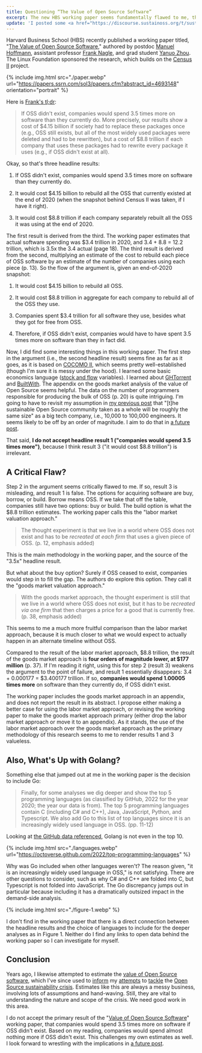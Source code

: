```yaml
---
title: Questioning “The Value of Open Source Software”
excerpt: The new HBS working paper seems fundamentally flawed to me, though it has some helpful parts.
update: 'I posted some <a href="https://discourse.sustainoss.org/t/sustain-together-summary-january-26th/1465/5">further thoughts on the Sustain forum</a>, including an email I sent to the authors.'
---
```


Harvard Business School (HBS) recently published a working paper titled, "[The
Value of Open Source
Software](https://papers.ssrn.com/sol3/papers.cfm?abstract_id=4693148),"
authored by postdoc [Manuel
Hoffmann](https://www.linkedin.com/in/manuel-hoffmann-b4798773/), assistant
professor [Frank Nagle](https://www.linkedin.com/in/frank-nagle/), and grad
student [Yanuo Zhou](https://www.linkedin.com/in/yanuo-zhou/). The Linux
Foundation sponsored the research, which builds on the [Census
II](https://www.linuxfoundation.org/research/census-ii-of-free-and-open-source-software-application-libraries)
project.

{% include img.html src="./paper.webp" url="https://papers.ssrn.com/sol3/papers.cfm?abstract_id=4693148" orientation="portrait" %}

Here is [Frank's
tl;dr](https://www.linkedin.com/feed/update/urn:li:activity:7153860222812372993/):

> If OSS didn't exist, companies would spend 3.5 times more on software than
> they currently do. More precisely, our results show a cost of $4.15 billion
> if society had to replace these packages once (e.g., OSS still exists, but
> all of the most widely used packages were deleted and had to be rewritten),
> but a cost of $8.8 trillion if each company that uses these packages had to
> rewrite every package it uses (e.g., if OSS didn't exist at all).

Okay, so that's three headline results:

1. If OSS didn't exist, companies would spend 3.5 times more on software than
   they currently do.

2. It would cost $4.15 billion to rebuild all the OSS that currently existed
   at the end of 2020 (when the snapshot behind Census II was taken, if I have
   it right).

3. It would cost $8.8 trillion if each company separately rebuilt all
   the OSS it was using at the end of 2020.

The first result is derived from the third. The working paper estimates that actual
software spending was $3.4 trillion in 2020, and 3.4 + 8.8 = 12.2 trillion,
which is 3.5x the 3.4 actual (page 18). The third result is derived from the
second, multiplying an estimate of the cost to rebuild each piece of OSS
software by an estimate of the number of companies using each piece (p. 13). So
the flow of the argument is, given an end-of-2020 snapshot:

1. It would cost $4.15 billion to rebuild all OSS.

2. It would cost $8.8 trillion in aggregate for each company to rebuild all of
   the OSS they use.

3. Companies spent $3.4 trillion for all software they use, besides what they
   got for free from OSS.

4. Therefore, if OSS didn't exist, companies would have to have spent 3.5 times
   more on software than they in fact did.

Now, I did find some interesting things in this working paper. The first step
in the argument (i.e., the second headline result) seems fine as far as it
goes, as it is based on [COCOMO II](https://en.wikipedia.org/wiki/COCOMO),
which seems pretty well-established (though I'm sure it is messy under the
hood). I learned some basic economics language ([stock and
flow](https://en.wikipedia.org/wiki/Stock_and_flow) variables). I learned about
[GHTorrent](https://gousios.org/bibliography/G13.html) and
[BuiltWith](https://builtwith.com/). The appendix on the goods market analysis
of the value of Open Source seems helpful. The data on the number of
programmers responsible for producing the bulk of OSS (p. 20) is quite
intriguing. I'm going to have to revisit my assumption in [my previous
post](https://openpath.chadwhitacre.com/2024/the-open-source-sustainability-crisis/)
that "[t]he sustainable Open Source community taken as a whole will be roughly
the same size" as a big tech company, i.e., 10,000 to 100,000 engineers. It
seems likely to be off by an order of magnitude. I aim to do that in [a future
post](https://github.com/chadwhitacre/openpath/issues/20).

That said, **I do not accept headline result 1 ("companies would spend 3.5 times
more")**, because I think result 3 ("it would cost $8.8 trillion") is irrelevant.

## A Critical Flaw?

Step 2 in the argument seems critically flawed to me. If so, result 3 is
misleading, and result 1 is false. The options for acquiring software are buy,
borrow, or build. Borrow means OSS. If we take that off the table, companies
still have two options: buy or build. The build option is what the $8.8
trillion estimates. The working paper calls this the "labor market valuation
approach."

> The thought experiment is that we live in a world where OSS does not exist
> and has to be _recreated at each firm_ that uses a given piece of OSS. (p. 12, emphasis added)

This is the main methodology in the working paper, and the source of the
"3.5x" headline result.

But what about the buy option? Surely if OSS ceased to exist, companies would
step in to fill the gap. The authors do explore this option. They call it the
"goods market valuation approach."

> With the goods market approach, the thought experiment is still that we live
> in a world where OSS does not exist, but it has to be _recreated via one firm_
> that then charges a price for a good that is currently free. (p. 38, emphasis added)

This seems to me a much more fruitful comparison than the labor market
approach, because it is much closer to what we would expect to actually happen
in an alternate timeline without OSS.

Compared to the result of the labor market approach, $8.8 trillion, the result
of the goods market approach is **four orders of magnitude lower, at $177
million** (p. 37). If I'm reading it right, using this for step 2 (result 3)
weakens the argument to the point of failure, and result 1 essentially
disappears: 3.4 + 0.000177 = $3.400177 trillion. If so, **companies would spend
1.00005 times more** on software than they currently do, if OSS didn't exist.

The working paper includes the goods market approach in an appendix, and does
not report the result in its abstract. I propose either making a better case
for using the labor market approach, or revising the working paper to make the
goods market approach primary (either drop the labor market approach or move it
to an appendix). As it stands, the use of the labor market approach over the
goods market approach as the primary methodology of this research seems to me
to render results 1 and 3 valueless.

## Also, What's Up with Golang?

Something else that jumped out at me in the working paper is the decision to
include Go:

> Finally, for some analyses we dig deeper and show the top 5 programming
> languages (as classified by GitHub, 2022 for the year 2020; the year our data
> is from). The top 5 programming languages contain C (including C# and C++),
> Java, JavaScript, Python, and Typescript. We also add Go to this list of top
> languages since it is an increasingly widely used language in OSS. (pp.
> 11-12)

Looking at [the GitHub data
referenced](https://octoverse.github.com/2022/top-programming-languages),
Golang is not even in the top 10.

{% include img.html src="./languages.webp" url="https://octoverse.github.com/2022/top-programming-languages" %}

Why was Go included when other languages weren't? The reason given, "it is an
increasingly widely used language in OSS," is not satisfying. There are other
questions to consider, such as why C# and C++ are folded into C, but Typescript
is not folded into JavaScript. The Go discrepancy jumps out in particular
because including it has a dramatically outsized impact in the demand-side
analysis.

{% include img.html src="./figure-1.webp" %}

I don't find in the working paper that there is a direct connection between the
headline results and the choice of languages to include for the deeper analyses
as in Figure 1. Neither do I find any links to open data behind the working
paper so I can investigate for myself.

## Conclusion

Years ago, I likewise attempted to estimate the [value of Open Source
software](https://gratipay.news/open-source-captures-almost-none-of-the-value-it-creates-9015eb7e293e),
which I've since used to
[inform](https://gratipay.news/your-company-should-probably-pay-2000-per-person-for-open-source-9205443e209d)
my
[attempts](https://blog.sentry.io/we-just-gave-500-000-dollars-to-open-source-maintainers/)
to [tackle](https://fossfunders.com/) the [Open Source sustainability
crisis](https://openpath.chadwhitacre.com/2024/the-open-source-sustainability-crisis/).
Estimates like this are always a messy business, involving lots of assumptions
and hand-waving. Still, they are vital to understanding the nature and scope of
the crisis. We need good work in this area.

I do not accept the primary result of the "[Value of Open Source
Software](https://papers.ssrn.com/sol3/papers.cfm?abstract_id=4693148)" working
paper, that companies would spend 3.5 times more on software if OSS didn't
exist. Based on my reading, companies would spend almost nothing more if OSS
didn't exist. This challenges my own estimates as well. I look forward to
wrestling with the implications in [a future
post](https://github.com/chadwhitacre/openpath/issues/20).
